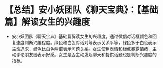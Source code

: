 # 【总结】安小妖团队《聊天宝典》：【基础篇】解读女生的兴趣度

-   安小妖团队《聊天宝典》基础篇解读女生的兴趣度，通过微信对话框颜色和回复速度判断兴趣程度。绿色和白色对话对等表示关系平等，绿色多于白色表示主动追求，绿色比白色两倍表示问题关系。女生使用表情和标点暴露情绪，主动评论朋友圈表示好感。女生是否主动发起聊天和提供话题也是判断兴趣度的指标。